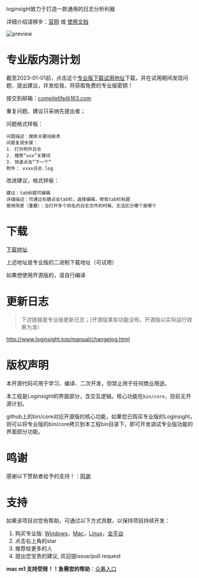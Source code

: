 loginsight致力于打造一款通用的日志分析利器

详细介绍请移步：[官网](http://www.loginsight.top) 或 [使用文档](http://www.loginsight.top/manual/)

![preview](https://z3.ax1x.com/2021/05/24/gxZ9s0.png)

# 专业版内测计划
截至2023-01-01前，点击这个[专业版下载试用地址](https://www.123pan.com/s/w9c0Vv-s3qxH)下载，并在试用期间发现问题、提出建议，并发给我，将获取免费的专业版密钥！

提交到邮箱：compilelife@163.com

重复问题、建议只采纳先提出者；

问题格式样板：

```
问题描述：搜索关键词崩溃
问题复现步骤：
1. 打开附件日志
2. 搜索“xxx”关键词
3. 快速点击“下一个”
附件： xxxx日志.log
```

改进建议，格式样板：

```
建议：tab标题可编辑
详细描述：可通过右键点击tab栏，选择编辑，修改tab栏标题
使用场景（重要）：当打开多个同名的日志文件的时候，无法区分哪个是哪个
```


# 下载

[下载地址](https://www.123pan.com/s/w9c0Vv-s3qxH)

上述地址是专业版的二进制下载地址（可试用）

如果想使用开源版的，请自行编译

# 更新日志

> 下述链接是专业版更新日志；(开源版某些功能没有。开源版以实际运行效果为准）

http://www.loginsight.top/manual/changelog.html

# 版权声明

本开源代码可用于学习、编译、二次开发，但禁止用于任何商业用途。

本工程是Loginsight的界面部分，含交互逻辑。核心功能在`bin/core`，目前无开源计划。

github上的bin/core对应开源版的核心功能，如果您已购买专业版的Loginsight，则可以将专业版的bin/core拷贝到本工程bin目录下，即可开发调试专业版功能的界面部分功能。

# 鸣谢

感谢以下赞助者给予的支持！：[鸣谢](https://github.com/compilelife/loginsight/wiki)

# 支持

如果该项目对您有帮助，可通过以下方式贡献，以保持项目持续开发：

1. 购买专业版: [Windows](https://mianbaoduo.com/o/bread/YZibl55q)，[Mac](https://mianbaoduo.com/o/bread/YZibmZpx)，[Linux](https://mianbaoduo.com/o/bread/YZibmZtp)，[全平台](https://mianbaoduo.com/o/bread/YZibmZtw)
2. 点击右上角的star
3. 推荐给更多的人
4. 提出您宝贵的建议, 欢迎提issue/pull request

**mac m1 支持受限！！急需您的帮助**：[众筹入口](https://mianbaoduo.com/o/bread/Y5eXm5xp)